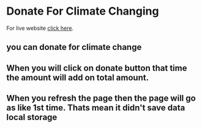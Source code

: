 # Donate For Climate Changing

For live website [click here](https://mystifying-montalcini-884619.netlify.app/).


## you can donate for climate change

## When you will click on donate button that time the amount will add on total amount.

## When you refresh the page then the page will go as like 1st time. Thats mean it didn't save data local storage
